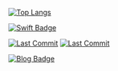 <!--
**jihoooo97/jihoooo97** is a ✨ _special_ ✨ repository because its `README.md` (this file) appears on your GitHub profile.

Here are some ideas to get you started:

- 🔭 I’m currently working on ...
- 🌱 I’m currently learning ...
- 👯 I’m looking to collaborate on ...
- 🤔 I’m looking for help with ...
- 💬 Ask me about ...
- 📫 How to reach me: ...
- 😄 Pronouns: ...
- ⚡ Fun fact: ...
-->

[![Top Langs](https://github-readme-stats.vercel.app/api/top-langs/?username=jihoooo97&layout=compact)](https://github.com/jihoooo97/github-readme-stats)


[![Swift Badge](https://img.shields.io/badge/-Swift-white?style=flat&logo=Swift&logoColor=F05138&link=https://github.com/jihoooo97/Swift)](https://github.com/jihoooo97/Swift)


[![Last Commit](https://img.shields.io/github/last-commit/jihoooo97/Swift?style=flat&labelColor=white&logo=Swift&logoColor=F05138)](https://github.com/jihoooo97/Swift)
[![Last Commit](https://img.shields.io/github/last-commit/jihoooo97/Algorithm?style=flat&labelColor=white&logo=Java&logoColor=007396)](https://github.com/jihoooo97/Algorithm)

[![Blog Badge](https://img.shields.io/badge/-Blog-white?style=flat&logo=naver)](https://blog.naver.com/yjh7827)
